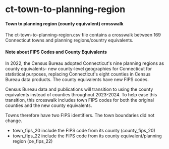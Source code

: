# ct-town-to-planning-region
#### Town to planning region (county equivalent) crosswalk

The ct-town-to-planning-region.csv file contains a crosswalk between 169 Connecticut towns and planning regions/country equivalents.

#### Note about FIPS Codes and County Equivalents

In 2022, the Census Bureau adopted Connecticut's nine planning regions as county equivalents- new county-level geographies for Connecticut for statistical purposes, replacing Connecticut's eight counties in Census Bureau data products. The county equivalents have new FIPS codes. 

Census Bureau data and publications will transition to using the county equivalents instead of counties throughout 2023-2024. To help ease this transition, this crosswalk includes town FIPS codes for both the original counties and the new county equivalents. 

Towns therefore have two FIPS identifiers. The town boundaries did not change.
- town_fips_20 include the FIPS code from its county (county_fips_20)
- town_fips_22 include the FIPS code from its county equivalent/planning region (ce_fips_22)
